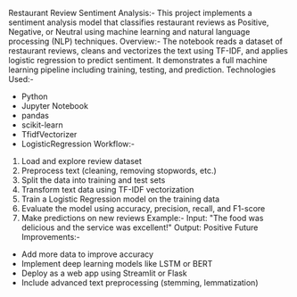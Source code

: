 Restaurant Review Sentiment Analysis:-
This project implements a sentiment analysis model that classifies restaurant reviews as Positive, Negative, or Neutral using machine learning and natural language processing (NLP) techniques.
Overview:-
The notebook reads a dataset of restaurant reviews, cleans and vectorizes the text using TF-IDF, and applies logistic regression to predict sentiment. It demonstrates a full machine learning pipeline including training, testing, and prediction.
Technologies Used:-
- Python
- Jupyter Notebook
- pandas
- scikit-learn
- TfidfVectorizer
- LogisticRegression
Workflow:-
1. Load and explore review dataset
2. Preprocess text (cleaning, removing stopwords, etc.)
3. Split the data into training and test sets
4. Transform text data using TF-IDF vectorization
5. Train a Logistic Regression model on the training data
6. Evaluate the model using accuracy, precision, recall, and F1-score
7. Make predictions on new reviews
Example:-
Input: "The food was delicious and the service was excellent!"
Output: Positive
Future Improvements:-
- Add more data to improve accuracy
- Implement deep learning models like LSTM or BERT
- Deploy as a web app using Streamlit or Flask
- Include advanced text preprocessing (stemming, lemmatization)
